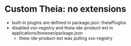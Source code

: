 # Custom Theia: no extensions
- built-in plugins are defined in package.json: theiaPlugins
- disabled vsx-registry and theia-ide-product-ext in applications/browser/package.json
    - theia-ide-product-ext was pulling vsx-registry